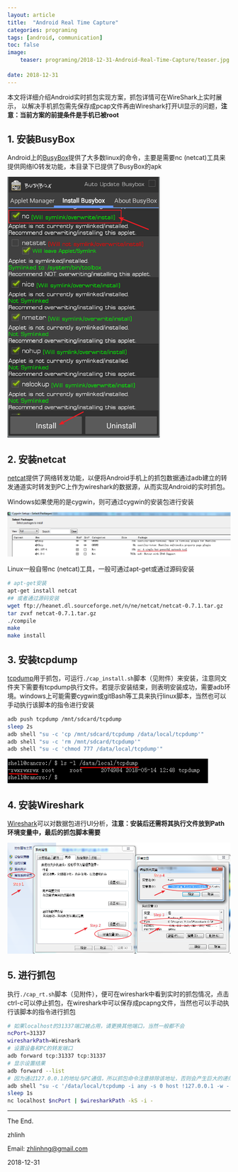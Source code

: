 ```yaml
---
layout: article
title:  "Android Real Time Capture"
categories: programing
tags: [android, communication]
toc: false
image:
    teaser: programing/2018-12-31-Android-Real-Time-Capture/teaser.jpg

date: 2018-12-31
---
```


本文将详细介绍Android实时抓包实现方案，抓包详情可在WireShark上实时展示，
以解决手机抓包需先保存成pcap文件再由Wireshark打开UI显示的问题，**注意：当前方案的前提条件是手机已被root**

## 1. 安装BusyBox

Android上的[BusyBox](https://play.google.com/store/apps/details?id=stericson.busybox&hl=en_US)提供了大多数linux的命令，主要是需要nc (netcat)工具来提供网络IO转发功能，本目录下已提供了BusyBox的apk

![01-busybox](/images/programing/2018-12-31-Android-Real-Time-Capture/01-busybox.png)

## 2. 安装netcat

[netcat](https://sourceforge.net/projects/netcat/)提供了网络转发功能，以便将Android手机上的抓包数据通过adb建立的转发通道实时转发到PC上作为wireshark的数据源，从而实现Android的实时抓包。

Windows如果使用的是cygwin，则可通过cygwin的安装包进行安装

![02-netcat](/images/programing/2018-12-31-Android-Real-Time-Capture/02-netcat.png)

Linux一般自带nc (netcat)工具，一般可通过apt-get或通过源码安装

```bash
# apt-get安装
apt-get install netcat
## 或者通过源码安装
wget ftp://heanet.dl.sourceforge.net/n/ne/netcat/netcat-0.7.1.tar.gz
tar zvxf netcat-0.7.1.tar.gz
./compile
make
make install
```


## 3. 安装tcpdump

[tcpdump](https://www.androidtcpdump.com/android-tcpdump/downloads)用于抓包，可运行`./cap_install.sh`脚本（见附件）来安装，注意同文件夹下需要有tcpdump执行文件。若提示安装结束，则表明安装成功，需要adb环境。windows上可能需要cygwin或gitBash等工具来执行linux脚本，当然也可以手动执行该脚本的指令进行安装

```bash
adb push tcpdump /mnt/sdcard/tcpdump
sleep 2s
adb shell "su -c 'cp /mnt/sdcard/tcpdump /data/local/tcpdump'"
adb shell "su -c 'rm /mnt/sdcard/tcpdump'"
adb shell "su -c 'chmod 777 /data/local/tcpdump'"
```

![03-tcpdump](/images/programing/2018-12-31-Android-Real-Time-Capture/03-tcpdump.png)

## 4. 安装Wireshark

[Wireshark](https://www.wireshark.org/download.html)可以对数据包进行UI分析，**注意：安装后还需将其执行文件放到Path环境变量中，最后的抓包脚本需要**

![04-wireshark](/images/programing/2018-12-31-Android-Real-Time-Capture/04-wireshark.png)

## 5. 进行抓包

执行`./cap_rt.sh`脚本（见附件），便可在wireshark中看到实时的抓包情况，点击ctrl-c可以停止抓包，在wireshark中可以保存成pcapng文件，当然也可以手动执行该脚本的指令进行抓包

```bash
# 如果localhost的31337端口被占用，请更换其他端口，当然一般都不会
ncPort=31337
wiresharkPath=Wireshark
# 设置设备和PC的转发端口
adb forward tcp:31337 tcp:31337
# 显示设置结果
adb forward --list
# 因为通过127.0.0.1的地址与PC通信，所以抓包命令注意排除该地址，否则会产生巨大的递归流量
adb shell "su -c '/data/local/tcpdump -i any -s 0 host !127.0.0.1 -w - | nc -l -p '$ncPort''" &
sleep 1s
nc localhost $ncPort | $wiresharkPath -kS -i -
```



---
The End.

zhlinh

Email: zhlinhng@gmail.com

2018-12-31